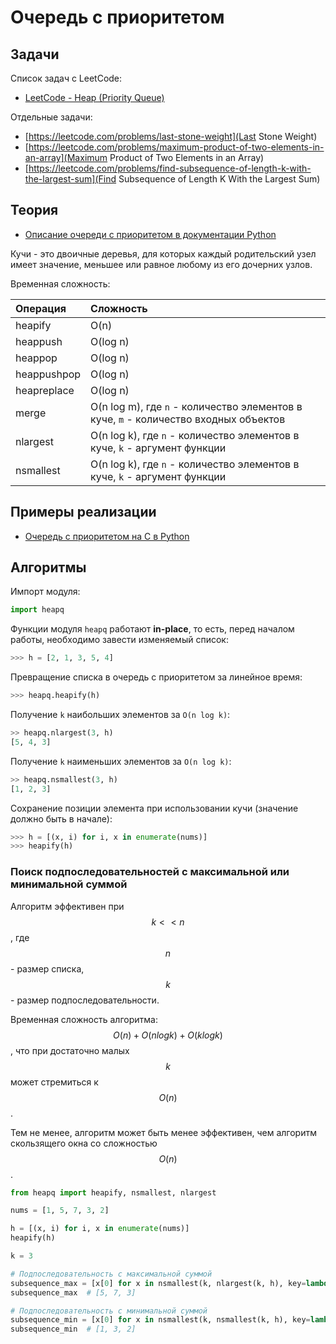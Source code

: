 # Очередь с приоритетом

## Задачи

Список задач с LeetCode:

- [LeetCode - Heap (Priority Queue)](https://leetcode.com/problem-list/heap-priority-queue/)

Отдельные задачи:

- [https://leetcode.com/problems/last-stone-weight](Last Stone Weight)
- [https://leetcode.com/problems/maximum-product-of-two-elements-in-an-array](Maximum Product of Two Elements in an Array)
- [https://leetcode.com/problems/find-subsequence-of-length-k-with-the-largest-sum](Find Subsequence of Length K With the Largest Sum)

## Теория

- [Описание очереди с приоритетом в документации Python](https://docs.python.org/3/library/heapq.html)

Кучи - это двоичные деревья, для которых каждый родительский узел имеет значение, меньшее или равное любому из его дочерних узлов.

Временная сложность:

| Операция    | Сложность                                                                            |
| :---------- | :----------------------------------------------------------------------------------- |
| heapify     | O(n)                                                                                 |
| heappush    | O(log n)                                                                             |
| heappop     | O(log n)                                                                             |
| heappushpop | O(log n)                                                                             |
| heapreplace | O(log n)                                                                             |
| merge       | O(n log m), где `n` - количество элементов в куче, `m` - количество входных объектов |
| nlargest    | O(n log k), где `n` - количество элементов в куче, `k` - аргумент функции            |
| nsmallest   | O(n log k), где `n` - количество элементов в куче, `k` - аргумент функции            |

## Примеры реализации

- [Очередь с приоритетом на C в Python](https://github.com/python/cpython/blob/v3.13.0/Lib/heapq.py)

## Алгоритмы

Импорт модуля:

```python
import heapq
```

Функции модуля `heapq` работают **in-place**, то есть, перед началом работы, необходимо завести изменяемый список:

```python
>>> h = [2, 1, 3, 5, 4]
```

Превращение списка в очередь с приоритетом за линейное время:

```python
>>> heapq.heapify(h)
```

Получение `k` наибольших элементов за `O(n log k)`:

```python
>> heapq.nlargest(3, h)
[5, 4, 3]
```

Получение `k` наименьших элементов за `O(n log k)`:

```python
>> heapq.nsmallest(3, h)
[1, 2, 3]
```

Сохранение позиции элемента при использовании кучи (значение должно быть в начале):

```python
>>> h = [(x, i) for i, x in enumerate(nums)]
>>> heapify(h)
```

### Поиск подпоследовательностей с максимальной или минимальной суммой

Алгоритм эффективен при $$k << n$$, где $$n$$ - размер списка, $$k$$ - размер подпоследовательности.

Временная сложность алгоритма: $$O(n) + O(n logk) + O(k logk)$$, что при достаточно малых $$k$$ может стремиться к $$O(n)$$.

Тем не менее, алгоритм может быть менее эффективен, чем алгоритм скользящего окна со сложностью $$O(n)$$.

```python
from heapq import heapify, nsmallest, nlargest

nums = [1, 5, 7, 3, 2]

h = [(x, i) for i, x in enumerate(nums)]
heapify(h)

k = 3

# Подпоследовательность с максимальной суммой
subsequence_max = [x[0] for x in nsmallest(k, nlargest(k, h), key=lambda x: x[1])]
subsequence_max  # [5, 7, 3]

# Подпоследовательность с минимальной суммой
subsequence_min = [x[0] for x in nsmallest(k, nsmallest(k, h), key=lambda x: x[1])]
subsequence_min  # [1, 3, 2]
```
